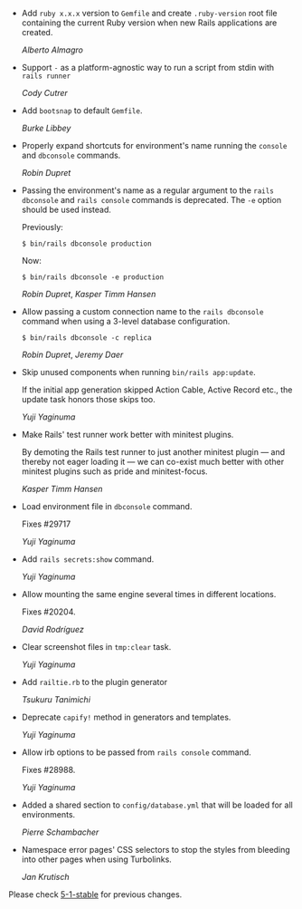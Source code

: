 *   Add `ruby x.x.x` version to `Gemfile` and create `.ruby-version`
    root file containing the current Ruby version when new Rails applications are
    created.

    *Alberto Almagro*

*   Support `-` as a platform-agnostic way to run a script from stdin with
    `rails runner`

    *Cody Cutrer*

*   Add `bootsnap` to default `Gemfile`.

    *Burke Libbey*

*   Properly expand shortcuts for environment's name running the `console`
    and `dbconsole` commands.

    *Robin Dupret*

*   Passing the environment's name as a regular argument to the
    `rails dbconsole` and `rails console` commands is deprecated.
    The `-e` option should be used instead.

    Previously:

        $ bin/rails dbconsole production

    Now:

        $ bin/rails dbconsole -e production

    *Robin Dupret*, *Kasper Timm Hansen*

*   Allow passing a custom connection name to the `rails dbconsole`
    command when using a 3-level database configuration.

        $ bin/rails dbconsole -c replica

    *Robin Dupret*, *Jeremy Daer*

*   Skip unused components when running `bin/rails app:update`.

    If the initial app generation skipped Action Cable, Active Record etc.,
    the update task honors those skips too.

    *Yuji Yaginuma*

*   Make Rails' test runner work better with minitest plugins.

    By demoting the Rails test runner to just another minitest plugin —
    and thereby not eager loading it — we can co-exist much better with
    other minitest plugins such as pride and minitest-focus.

    *Kasper Timm Hansen*

*   Load environment file in `dbconsole` command.

    Fixes #29717

    *Yuji Yaginuma*

*   Add `rails secrets:show` command.

    *Yuji Yaginuma*

*   Allow mounting the same engine several times in different locations.

    Fixes #20204.

    *David Rodríguez*

*   Clear screenshot files in `tmp:clear` task.

    *Yuji Yaginuma*

*   Add `railtie.rb` to the plugin generator

    *Tsukuru Tanimichi*

*   Deprecate `capify!` method in generators and templates.

    *Yuji Yaginuma*

*   Allow irb options to be passed from `rails console` command.

    Fixes #28988.

    *Yuji Yaginuma*

*   Added a shared section to `config/database.yml` that will be loaded for all environments.

    *Pierre Schambacher*

*   Namespace error pages' CSS selectors to stop the styles from bleeding into other pages
    when using Turbolinks.

    *Jan Krutisch*


Please check [5-1-stable](https://github.com/rails/rails/blob/5-1-stable/railties/CHANGELOG.md) for previous changes.
